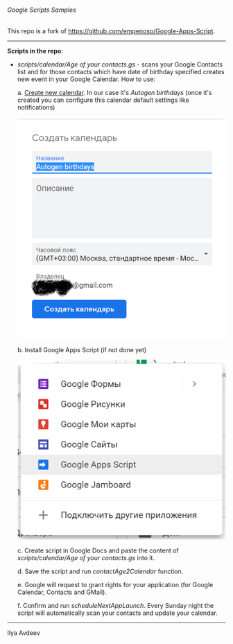###### Google Scripts Samples

This repo is a fork of https://github.com/empenoso/Google-Apps-Script.
_____________

**Scripts in the repo**:
  * _scripts/calendar/Age of your contacts.gs_ - scans your Google Contacts list and for 
those contacts which have date of birthday specified creates new event in your Google Calendar.
How to use:

    a. [Create new calendar](https://calendar.google.com/calendar/r/settings/createcalendar?tab=mc1).
In our case it's _Autogen birthdays_ (once it's created you can configure this calendar default settings like notifications) <p><img src="Create calendar.png"></p>

    b. Install Google Apps Script (if not done yet) <p><img src="Google-apps-install.png"></p>
    c. Create script in Google Docs and paste the content of _scripts/calendar/Age of your contacts.gs_ into it.
    
    d. Save the script and run _contactAge2Calendar_ function.
     
    e. Google will request to grant rights for your application (for Google Calendar, Contacts and GMail).
    
    f. Confirm and run _scheduleNextAppLaunch_. Every Sunday night the script will automatically scan your contacts and update your calendar.

_____________

Ilya Avdeev
